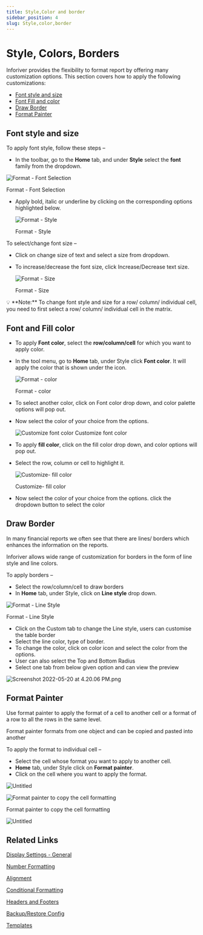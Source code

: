 ```yaml
---
title: Style,Color and border
sidebar_position: 4
slug: Style,color,border
---
```


# Style, Colors, Borders

Inforiver provides the flexibility to format report by offering many customization options. This section covers how to apply the following customizations:

- [Font style and size](/build/Style,color,border)
- [Font Fill and color](/build/Style,color,border)
- [Draw Border](/build/Style,color,border)
- [Format Painter](/build/Style,color,border)
## **Font style and size**

To apply font style, follow these steps –

- In the toolbar, go to the **Home** tab, and under **Style** select the **font** family from the dropdown.

![Format - Font Selection](/img/build/Style/Style1.png)

Format - Font Selection

- Apply bold, italic or underline by clicking on the corresponding options highlighted below.
    
    ![Format - Style](/img/build/Style/Style2.png)

    Format - Style
    

To select/change font size –

- Click on change size of text and select a size from dropdown.
- To increase/decrease the font size, click Increase/Decrease text size.
    
    ![Format - Size](/img/build/Style/Style3.png)
    
    Format - Size
    

<aside>
💡 **Note:** To change font style and size for a row/ column/ individual cell, you need to first select a row/ column/ individual cell in the matrix.

</aside>

## **Font and Fill color**

- To apply **Font color**, select the **row/column/cell** for which you want to apply color.
- In the tool menu, go to **Home** tab, under Style click **Font color**. It will apply the color that is shown under the icon.
    
    ![Format - color](/img/build/Style/Style4.png)
    
    Format - color
    
- To select another color, click on Font color drop down, and color palette options will pop out.
- Now select the color of your choice from the options.
    
    ![Customize font color](/img/build/Style/Style5.jpg)
    Customize font color
    
- To apply **fill color**, click on the fill color drop down, and color options will pop out.
- Select the row, column or cell to highlight it.
    
    ![Customize- fill color](/img/build/Style/Style6.png)

    Customize- fill color
    
- Now select the color of your choice from the options. click the dropdown button to select the color

## **Draw Border**

In many financial reports we often see that there are lines/ borders which enhances the information on the reports.

Inforiver allows wide range of customization for borders in the form of line style and line colors.

To apply borders  –

- Select the row/column/cell to draw borders
- In **Home** tab, under Style, click on **Line style** drop down.

![Format - Line Style](/img/build/Style/Style7.png)

Format - Line Style

- Click on the Custom tab to change the Line style, users can customise the table border
- Select the line color, type of border.
- To change the color, click on color icon and select the color from the options.
- User can also select the Top and Bottom Radius
- Select one tab from below given option and can view the preview

![Screenshot 2022-05-20 at 4.20.06 PM.png](/img/build/Style/Style8.png)

## **Format Painter**

Use format painter to apply the format of a cell to another cell or a format of a row to all the rows in the same level.

Format painter formats from one object and can be copied and pasted into another

To apply the format to individual cell –

- Select the cell whose format you want to apply to another cell.
- **Home** tab, under Style click on **Format painter**.
- Click on the cell where you want to apply the format.

![Untitled](/img/build/Style/Style9.png)

![Format painter to copy the cell formatting](/img/build/Style/Style10.png)

Format painter to copy the cell formatting

![Untitled](/img/build/Style/Style11.png)

## Related Links

[Display Settings - General](/settings/display-settings---general/)

[Number Formatting](/build/number-formatting)

[Alignment](/build/alignment)

[Conditional Formatting](/analyze/conditional-formatting)

[Headers and Footers](/settings/headers-and-footers)

[Backup/Restore Config](/setting/analyze/conditional-formatting)

[Templates](/build/Template)